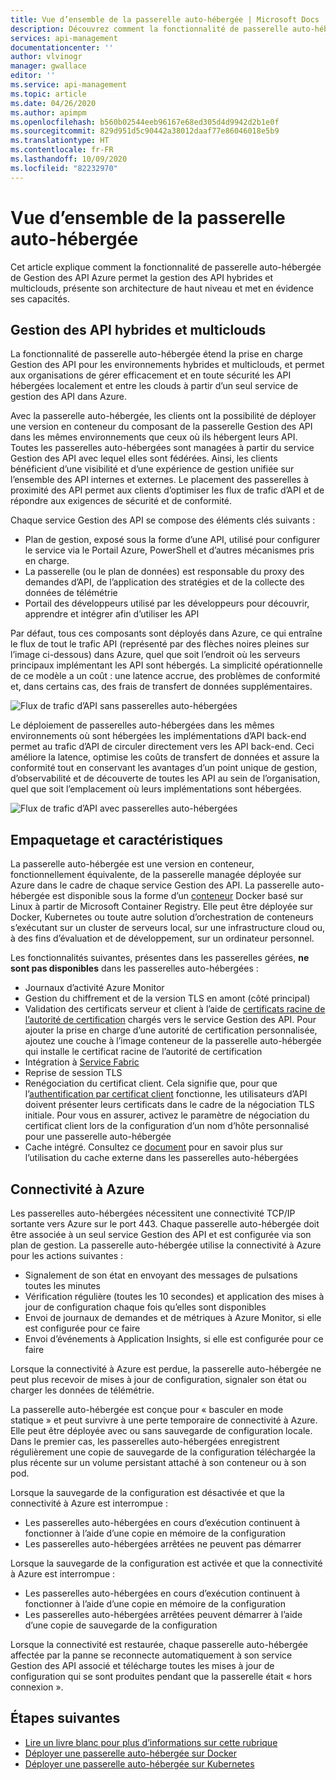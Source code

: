 ```yaml
---
title: Vue d’ensemble de la passerelle auto-hébergée | Microsoft Docs
description: Découvrez comment la fonctionnalité de passerelle auto-hébergée Gestion des API Azure aide les organisations à gérer les API dans des environnements hybrides et multiclouds.
services: api-management
documentationcenter: ''
author: vlvinogr
manager: gwallace
editor: ''
ms.service: api-management
ms.topic: article
ms.date: 04/26/2020
ms.author: apimpm
ms.openlocfilehash: b560b02544eeb96167e68ed305d4d9942d2b1e0f
ms.sourcegitcommit: 829d951d5c90442a38012daaf77e86046018e5b9
ms.translationtype: HT
ms.contentlocale: fr-FR
ms.lasthandoff: 10/09/2020
ms.locfileid: "82232970"
---
```

# <a name="self-hosted-gateway-overview"></a>Vue d’ensemble de la passerelle auto-hébergée

Cet article explique comment la fonctionnalité de passerelle auto-hébergée de Gestion des API Azure permet la gestion des API hybrides et multiclouds, présente son architecture de haut niveau et met en évidence ses capacités.

## <a name="hybrid-and-multi-cloud-api-management"></a>Gestion des API hybrides et multiclouds

La fonctionnalité de passerelle auto-hébergée étend la prise en charge Gestion des API pour les environnements hybrides et multiclouds, et permet aux organisations de gérer efficacement et en toute sécurité les API hébergées localement et entre les clouds à partir d’un seul service de gestion des API dans Azure.

Avec la passerelle auto-hébergée, les clients ont la possibilité de déployer une version en conteneur du composant de la passerelle Gestion des API dans les mêmes environnements que ceux où ils hébergent leurs API. Toutes les passerelles auto-hébergées sont managées à partir du service Gestion des API avec lequel elles sont fédérées. Ainsi, les clients bénéficient d’une visibilité et d’une expérience de gestion unifiée sur l’ensemble des API internes et externes. Le placement des passerelles à proximité des API permet aux clients d’optimiser les flux de trafic d’API et de répondre aux exigences de sécurité et de conformité.

Chaque service Gestion des API se compose des éléments clés suivants :

-   Plan de gestion, exposé sous la forme d’une API, utilisé pour configurer le service via le Portail Azure, PowerShell et d’autres mécanismes pris en charge.
-   La passerelle (ou le plan de données) est responsable du proxy des demandes d’API, de l’application des stratégies et de la collecte des données de télémétrie
-   Portail des développeurs utilisé par les développeurs pour découvrir, apprendre et intégrer afin d’utiliser les API

Par défaut, tous ces composants sont déployés dans Azure, ce qui entraîne le flux de tout le trafic API (représenté par des flèches noires pleines sur l’image ci-dessous) dans Azure, quel que soit l’endroit où les serveurs principaux implémentant les API sont hébergés. La simplicité opérationnelle de ce modèle a un coût : une latence accrue, des problèmes de conformité et, dans certains cas, des frais de transfert de données supplémentaires.

![Flux de trafic d’API sans passerelles auto-hébergées](media/self-hosted-gateway-overview/without-gateways.png)

Le déploiement de passerelles auto-hébergées dans les mêmes environnements où sont hébergées les implémentations d’API back-end permet au trafic d’API de circuler directement vers les API back-end. Ceci améliore la latence, optimise les coûts de transfert de données et assure la conformité tout en conservant les avantages d’un point unique de gestion, d’observabilité et de découverte de toutes les API au sein de l’organisation, quel que soit l’emplacement où leurs implémentations sont hébergées.

![Flux de trafic d’API avec passerelles auto-hébergées](media/self-hosted-gateway-overview/with-gateways.png)

## <a name="packaging-and-features"></a>Empaquetage et caractéristiques

La passerelle auto-hébergée est une version en conteneur, fonctionnellement équivalente, de la passerelle managée déployée sur Azure dans le cadre de chaque service Gestion des API. La passerelle auto-hébergée est disponible sous la forme d’un [conteneur](https://aka.ms/apim/sputnik/dhub) Docker basé sur Linux à partir de Microsoft Container Registry. Elle peut être déployée sur Docker, Kubernetes ou toute autre solution d’orchestration de conteneurs s’exécutant sur un cluster de serveurs local, sur une infrastructure cloud ou, à des fins d’évaluation et de développement, sur un ordinateur personnel.

Les fonctionnalités suivantes, présentes dans les passerelles gérées, **ne sont pas disponibles** dans les passerelles auto-hébergées :

- Journaux d’activité Azure Monitor
- Gestion du chiffrement et de la version TLS en amont (côté principal)
- Validation des certificats serveur et client à l’aide de [certificats racine de l’autorité de certification](api-management-howto-ca-certificates.md) chargés vers le service Gestion des API. Pour ajouter la prise en charge d’une autorité de certification personnalisée, ajoutez une couche à l’image conteneur de la passerelle auto-hébergée qui installe le certificat racine de l’autorité de certification
- Intégration à [Service Fabric](../service-fabric/service-fabric-api-management-overview.md)
- Reprise de session TLS
- Renégociation du certificat client. Cela signifie que, pour que l’[authentification par certificat client](api-management-howto-mutual-certificates-for-clients.md) fonctionne, les utilisateurs d’API doivent présenter leurs certificats dans le cadre de la négociation TLS initiale. Pour vous en assurer, activez le paramètre de négociation du certificat client lors de la configuration d’un nom d’hôte personnalisé pour une passerelle auto-hébergée
- Cache intégré. Consultez ce [document](api-management-howto-cache-external.md) pour en savoir plus sur l’utilisation du cache externe dans les passerelles auto-hébergées

## <a name="connectivity-to-azure"></a>Connectivité à Azure

Les passerelles auto-hébergées nécessitent une connectivité TCP/IP sortante vers Azure sur le port 443. Chaque passerelle auto-hébergée doit être associée à un seul service Gestion des API et est configurée via son plan de gestion. La passerelle auto-hébergée utilise la connectivité à Azure pour les actions suivantes :

-   Signalement de son état en envoyant des messages de pulsations toutes les minutes
-   Vérification régulière (toutes les 10 secondes) et application des mises à jour de configuration chaque fois qu’elles sont disponibles
-   Envoi de journaux de demandes et de métriques à Azure Monitor, si elle est configurée pour ce faire
-   Envoi d’événements à Application Insights, si elle est configurée pour ce faire

Lorsque la connectivité à Azure est perdue, la passerelle auto-hébergée ne peut plus recevoir de mises à jour de configuration, signaler son état ou charger les données de télémétrie.

La passerelle auto-hébergée est conçue pour « basculer en mode statique » et peut survivre à une perte temporaire de connectivité à Azure. Elle peut être déployée avec ou sans sauvegarde de configuration locale. Dans le premier cas, les passerelles auto-hébergées enregistrent régulièrement une copie de sauvegarde de la configuration téléchargée la plus récente sur un volume persistant attaché à son conteneur ou à son pod.

Lorsque la sauvegarde de la configuration est désactivée et que la connectivité à Azure est interrompue :

-   Les passerelles auto-hébergées en cours d’exécution continuent à fonctionner à l’aide d’une copie en mémoire de la configuration
-   Les passerelles auto-hébergées arrêtées ne peuvent pas démarrer

Lorsque la sauvegarde de la configuration est activée et que la connectivité à Azure est interrompue :

-   Les passerelles auto-hébergées en cours d’exécution continuent à fonctionner à l’aide d’une copie en mémoire de la configuration
-   Les passerelles auto-hébergées arrêtées peuvent démarrer à l’aide d’une copie de sauvegarde de la configuration

Lorsque la connectivité est restaurée, chaque passerelle auto-hébergée affectée par la panne se reconnecte automatiquement à son service Gestion des API associé et télécharge toutes les mises à jour de configuration qui se sont produites pendant que la passerelle était « hors connexion ».

## <a name="next-steps"></a>Étapes suivantes

-   [Lire un livre blanc pour plus d’informations sur cette rubrique](https://aka.ms/hybrid-and-multi-cloud-api-management)
-   [Déployer une passerelle auto-hébergée sur Docker](how-to-deploy-self-hosted-gateway-docker.md)
-   [Déployer une passerelle auto-hébergée sur Kubernetes](how-to-deploy-self-hosted-gateway-kubernetes.md)
